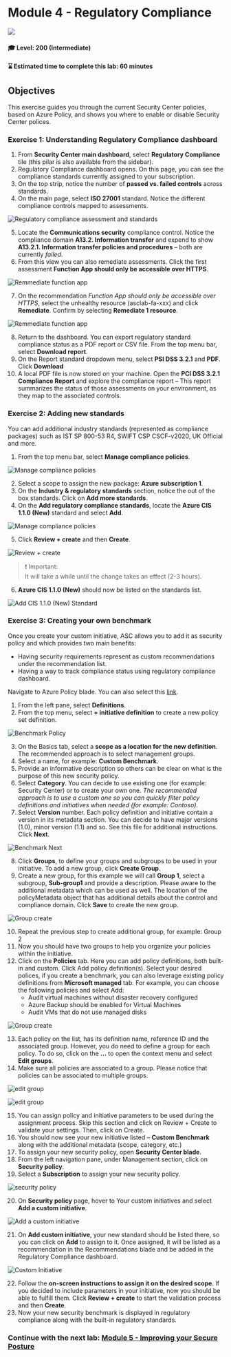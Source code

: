 # Module 4 - Regulatory Compliance

<p align="left"><img src="../Images/asc-labs-intermediate.gif?raw=true"></p>

#### 🎓 Level: 200 (Intermediate)
#### ⌛ Estimated time to complete this lab: 60 minutes

## Objectives
This exercise guides you through the current Security Center policies, based on Azure Policy, and shows you where to enable or disable Security Center polices.

### Exercise 1: Understanding Regulatory Compliance dashboard

1.	From **Security Center main dashboard**, select **Regulatory Compliance** tile (this pilar is also available from the sidebar).
2.	Regulatory Compliance dashboard opens. On this page, you can see the compliance standards currently assigned to your subscription.
3.	On the top strip, notice the number of **passed vs. failed controls** across standards.
4.	On the main page, select **ISO 27001** standard. Notice the different compliance controls mapped to assessments.

![Regulatory compliance assessment and standards](../Images/asc-regulatory-compliance-assessment-standards.png)

5.	Locate the **Communications security** compliance control. Notice the compliance domain **A13.2. Information transfer** and expend to show **A13.2.1. Information transfer policies and procedures** – both are currently *failed*.
6.	From this view you can also remediate assessments. Click the first assessment **Function App should only be accessible over HTTPS**.

![Remmediate function app](../Images/communications-security.png)

7.	On the recommendation *Function App should only be accessible over HTTPS*, select the unhealthy resource (asclab-fa-xxx) and click **Remediate**. Confirm by selecting **Remediate 1 resource**.

![Remmediate function app](../Images/asc-remmediate-function-app.gif?raw=true)

8.	Return to the dashboard. You can export regulatory standard compliance status as a PDF report or CSV file. From the top menu bar, select **Download report**.
9.	On the Report standard dropdown menu, select **PSI DSS 3.2.1** and **PDF**. Click **Download**
10.	A local PDF file is now stored on your machine. Open the **PCI DSS 3.2.1 Compliance Report** and explore the compliance report – This report summarizes the status of those assessments on your environment, as they map to the associated controls.

### Exercise 2: Adding new standards

You can add additional industry standards (represented as compliance packages) such as IST SP 800-53 R4, SWIFT CSP CSCF-v2020, UK Official and more.

1.	From the top menu bar, select **Manage compliance policies**.

![Manage compliance policies](../Images/manage-compliance-policies.png)

2.	Select a scope to assign the new package: **Azure subscription 1**.
3.	On the **Industry & regulatory standards** section, notice the out of the box standards. Click on **Add more standards**.
4.	On the **Add regulatory compliance standards**, locate the **Azure CIS 1.1.0 (New)** standard and select **Add**.

![Manage compliance policies](../Images/add-more-standards.png)

5.	Click **Review + create** and then **Create**.

![Review + create](../Images/add-more-standards-create.png)

> ❗ Important: <br>
> It will take a while until the change takes an effect (2-3 hours).

6.	**Azure CIS 1.1.0 (New)** should now be listed on the standards list.

![Add CIS 1.1.0 (New) Standard](../Images/asc-azure-cis-new-standard.gif?raw=true)

### Exercise 3: Creating your own benchmark

Once you create your custom initiative, ASC allows you to add it as security policy and which provides two main benefits:
* Having security requirements represent as custom recommendations under the recommendation list.
* Having a way to track compliance status using regulatory compliance dashboard.

Navigate to Azure Policy blade. You can also select this [link](https://portal.azure.com/#blade/Microsoft_Azure_Policy/PolicyMenuBlade/Overview).

1.	From the left pane, select **Definitions**.
2.	From the top menu, select **+ initiative definition** to create a new policy set definition.

![Benchmark Policy](../Images/benchmark-policy.png)

3.	On the Basics tab, select a **scope as a location for the new definition**. The recommended approach is to select management groups.
4.	Select a name, for example: **Custom Benchmark**.
5.	Provide an informative description so others can be clear on what is the purpose of this new security policy.
6.	Select **Category**. You can decide to use existing one (for example: Security Center) or to create your own one. *The recommended approach is to use a custom one so you can quickly filter policy definitions and initiatives when needed (for example: Contoso)*.
7.	Select **Version** number. Each policy definition and initiative contain a version in its metadata section. You can decide to have major versions (1.0), minor version (1.1) and so. See this file for additional instructions. Click **Next**.

![Benchmark Next](../Images/benchmark-create.png)

8.	Click **Groups**, to define your groups and subgroups to be used in your initiative. To add a new group, click **Create Group**.
9.	Create a new group, for this example we will call **Group 1**, select a subgroup, **Sub-group1** and provide a description. Please aware to the additional metadata which can be used as well. The location of the policyMetadata object that has additional details about the control and compliance domain. Click **Save** to create the new group.

![Group create](../Images/group-policy.png)

10.	Repeat the previous step to create additional group, for example: Group 2
11.	Now you should have two groups to help you organize your policies within the initiative.
12.	Click on the **Policies** tab. Here you can add policy definitions, both built-in and custom. Click Add policy definition(s). Select your desired polices, if you create a benchmark, you can also leverage existing policy definitions from **Microsoft managed** tab. For example, you can choose the following policies and select Add:
    -	Audit virtual machines without disaster recovery configured
    -	Azure Backup should be enabled for Virtual Machines
    -	Audit VMs that do not use managed disks

![Group create](../Images/add-policy.png)

13.	Each policy on the list, has its definition name, reference ID and the associated group. However, you do need to define a group for each policy. To do so, click on the **…** to open the context menu and select **Edit groups**.
14.	Make sure all policies are associated to a group. Please notice that policies can be associated to multiple groups.

![edit group](../Images/edit-group.png)

![edit group](../Images/edit-group1.png)

15.	You can assign policy and initiative parameters to be used during the assignment process. Skip this section and click on Review + Create to validate your settings. Then, click on Create.
16.	You should now see your new initiative listed – **Custom Benchmark** along with the additional metadata (scope, category, etc.)
17.	To assign your new security policy, open **Security Center blade**.
18.	From the left navigation pane, under Management section, click on **Security policy**.
19.	Select a **Subscription** to assign your new security policy.

![security policy](../Images/security-policy.png)

20.	On **Security policy** page, hover to Your custom initiatives and select **Add a custom initiative**. 

![Add a custom initiative](../Images/add-a-custom-initiative.png)

21.	On **Add custom initiative**, your new standard should be listed there, so you can click on **Add** to assign to it. Once assigned, it will be listed as a recommendation in the Recommendations blade and be added in the Regulatory Compliance dashboard.

![Custom Initiative](../Images/custom-initiative.png)

22.	Follow the **on-screen instructions to assign it on the desired scope**. If you decided to include parameters in your initiative, now you should be able to fulfill them. Click **Review + create** to start the validation process and then **Create**.
23.	Now your new security benchmark is displayed in regulatory compliance along with the built-in regulatory standards.

### Continue with the next lab: [Module 5 - Improving your Secure Posture](../Modules/Module-5-Improving-your-Secure-Posture.md)